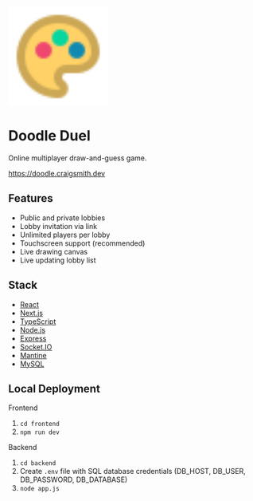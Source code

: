 <img src="/frontend/public/images/icon.svg" alt="Doodle Duel Logo" width="200">

# Doodle Duel
Online multiplayer draw-and-guess game.

https://doodle.craigsmith.dev

## Features

 - Public and private lobbies
 - Lobby invitation via link
 - Unlimited players per lobby
 - Touchscreen support (recommended)
 - Live drawing canvas
 - Live updating lobby list

## Stack
 - [React](https://react.dev/)
 - [Next.js](https://nextjs.org/)
 - [TypeScript](https://www.typescriptlang.org/)
 - [Node.js](https://nodejs.org/)
 - [Express](https://expressjs.com/)
 - [Socket.IO](https://socket.io/)
 - [Mantine](https://mantine.dev/)
 - [MySQL](https://www.mysql.com/)

## Local Deployment
Frontend
1. `cd frontend`
2. `npm run dev`

Backend
1. `cd backend`
1. Create `.env` file with SQL database credentials (DB_HOST, DB_USER, DB_PASSWORD, DB_DATABASE)
1. `node app.js`

